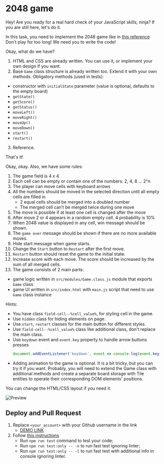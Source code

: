 # 2048 game

Hey! Are you ready for a real hard check of your JavaScript skills, ninja?
If you are still here, let's do it.

In this task, you need to implement the 2048 game like in [this reference](https://play2048.co/)
Don't play for too long! We need you to write the code!

Okay, what do we have?
1) HTML and CSS are already written. You can use it, or implement your own design if you want.
2) Base `Game` class structure is already written too. Extend it with your own methods. Obligatory methods (used in tests):
  - constructor with `initialState` parameter (value is optional, defaults to the empty board)
  - `getState()`
  - `getScore()`
  - `getStatus()`
  - `moveLeft()`
  - `moveRight()`
  - `moveUp()`
  - `moveDown()`
  - `start()`
  - `restart()`

3) Reference.

That's it!

Okay, okay. Also, we have some rules:
1) The game field is 4 x 4
2) Each cell can be empty or contain one of the numbers: 2, 4, 8 ... 2^n
3) The player can move cells with keyboard arrows
4) All the numbers should be moved in the selected direction until all empty cells are filled in
   - 2 equal cells should be merged into a doubled number
   - The merged cell can’t be merged twice during one move
5) The move is possible if at least one cell is changed after the move
6) After move 2 or 4 appears in a random empty cell. 4 probability is 10%
7) When 2048 value is displayed in any cell, win message should be shown.
8) The `game over` message should be shown if there are no more available moves.
9) Hide start message when game starts.
10) Change the `Start` button to `Restart` after the first move.
11) `Restart` button should reset the game to the initial state.
12) Increase score with each move. The score should be increased by the sum of all merged cells.
13) The game consists of 2 main parts:
  - game logic written in `src/modules/Game.class.js` module that exports `Game` class
  - game UI written in `src/index.html` with `main.js` script that need to use `Game` class instance

Hints:
- You have class `field-cell--%cell_value%`, for styling cell in the game.
- Use `hidden` class for hiding elements on page.
- Use `start`, `restart` classes for the main button for different styles.
- Use `field-cell--%cell_value%` class like additional class, don't replace the main class.
- Use `keydown` event and `event.key` property to handle arrow buttons presses
    ```js
    document.addEventListener('keydown', event => console.log(event.key));
    ```
- Adding animation to the game is optional. It is a bit tricky, but you can try it if you want. Probably, you will need to extend the Game class with additional methods and create a separate board storage with Tile entities to operate their corresponding DOM elements' positions.

You can change the HTML/CSS layout if you need it.

![Preview](./src/images/reference.png)

## Deploy and Pull Request

1. Replace `<your_account>` with your Github username in the link
    - [DEMO LINK](https://azazeka.github.io/js_2048_game/)
2. Follow [this instructions](https://mate-academy.github.io/layout_task-guideline/)
    - Run `npm run test` command to test your code;
    - Run `npm run test:only -- -n` to run fast test ignoring linter;
    - Run `npm run test:only -- -l` to run fast test with additional info in console ignoring linter.

